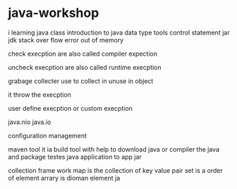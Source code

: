 # java-workshop
i learning java class 
introduction to java
data type
tools
control statement
jar
jdk
stack over flow error
out of memory

check execption are also called compiler expection

uncheck execption are also called runtime execption

grabage collecter use to collect in unuse in object 

it throw the execption

user define execption or custom execption

java.nio
java.io

configuration management

maven tool it ia build tool with help to download java or compiler the java and package testes java application to app jar


collection frame work
map is the collection of key value pair
set is a order of element
arrary is dioman element
ja
